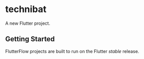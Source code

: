 # technibat

A new Flutter project.

## Getting Started

FlutterFlow projects are built to run on the Flutter _stable_ release.
